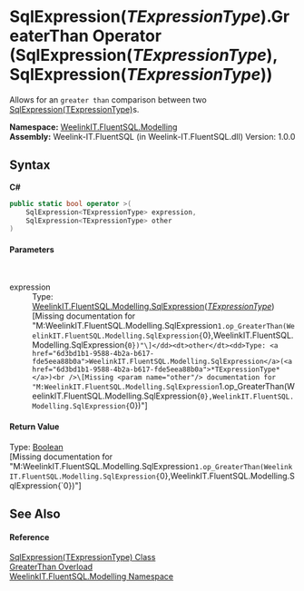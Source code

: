 # SqlExpression(*TExpressionType*).GreaterThan Operator (SqlExpression(*TExpressionType*), SqlExpression(*TExpressionType*))
 

Allows for an `greater than` comparison between two <a href="6d3bd1b1-9588-4b2a-b617-fde5eea88b0a">SqlExpression(TExpressionType)</a>s.

**Namespace:**&nbsp;<a href="55cb0562-6be1-fe5d-1cc3-61ccba17ba4f">WeelinkIT.FluentSQL.Modelling</a><br />**Assembly:**&nbsp;Weelink-IT.FluentSQL (in Weelink-IT.FluentSQL.dll) Version: 1.0.0

## Syntax

**C#**<br />
``` C#
public static bool operator >(
	SqlExpression<TExpressionType> expression,
	SqlExpression<TExpressionType> other
)
```


#### Parameters
&nbsp;<dl><dt>expression</dt><dd>Type: <a href="6d3bd1b1-9588-4b2a-b617-fde5eea88b0a">WeelinkIT.FluentSQL.Modelling.SqlExpression</a>(<a href="6d3bd1b1-9588-4b2a-b617-fde5eea88b0a">*TExpressionType*</a>)<br />\[Missing <param name="expression"/> documentation for "M:WeelinkIT.FluentSQL.Modelling.SqlExpression`1.op_GreaterThan(WeelinkIT.FluentSQL.Modelling.SqlExpression{`0},WeelinkIT.FluentSQL.Modelling.SqlExpression{`0})"\]</dd><dt>other</dt><dd>Type: <a href="6d3bd1b1-9588-4b2a-b617-fde5eea88b0a">WeelinkIT.FluentSQL.Modelling.SqlExpression</a>(<a href="6d3bd1b1-9588-4b2a-b617-fde5eea88b0a">*TExpressionType*</a>)<br />\[Missing <param name="other"/> documentation for "M:WeelinkIT.FluentSQL.Modelling.SqlExpression`1.op_GreaterThan(WeelinkIT.FluentSQL.Modelling.SqlExpression{`0},WeelinkIT.FluentSQL.Modelling.SqlExpression{`0})"\]</dd></dl>

#### Return Value
Type: <a href="http://msdn2.microsoft.com/en-us/library/a28wyd50" target="_blank">Boolean</a><br />\[Missing <returns> documentation for "M:WeelinkIT.FluentSQL.Modelling.SqlExpression`1.op_GreaterThan(WeelinkIT.FluentSQL.Modelling.SqlExpression{`0},WeelinkIT.FluentSQL.Modelling.SqlExpression{`0})"\]

## See Also


#### Reference
<a href="6d3bd1b1-9588-4b2a-b617-fde5eea88b0a">SqlExpression(TExpressionType) Class</a><br /><a href="f6200965-5b43-d2fc-01fa-86f87ec405ce">GreaterThan Overload</a><br /><a href="55cb0562-6be1-fe5d-1cc3-61ccba17ba4f">WeelinkIT.FluentSQL.Modelling Namespace</a><br />